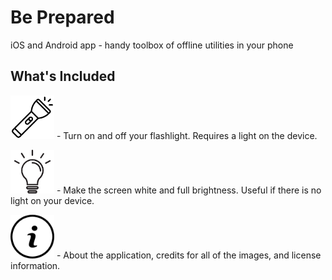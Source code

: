 # Be Prepared

iOS and Android app - handy toolbox of offline utilities in your phone

## What's Included

<img src="assets/flashlight.svg" style="width: 5em" alt="Flashlight" /> - Turn on and off your flashlight. Requires a light on the device.

<img src="assets/lightbulb.svg" style="width: 5em" alt="Lightbulb" /> - Make the screen white and full brightness. Useful if there is no light on your device.

<img src="assets/info.svg" style="width: 5em" alt="Info" /> - About the application, credits for all of the images, and license information.
